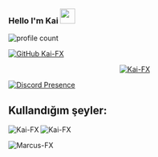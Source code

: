 ### Hello I'm Kai <img src = "https://cdn.discordapp.com/emojis/625936333248004096.png?v=1" high="20px" width="30px">



![profile count](https://komarev.com/ghpvc/?username=Marcus-FX&color=red)&nbsp;

[![GitHub Kai-FX](https://img.shields.io/github/followers/Kai-FX?label=follow&style=social)](https://github.com/Kai-FX)&nbsp;



<p align="center"> <a href="https://github.com/ryo-ma/github-profile-trophy"><img src="https://github-profile-trophy.vercel.app/?username=Kai-FX" alt="Kai-FX" /></a> </p>

[![Discord Presence](https://lanyard-profile-readme.vercel.app/api/1097766515530543136?theme=dark&bg=06154a&animated=true&hideDiscrim=false&borderRadius=20px)](https://discord.com/users/1097766515530543136)

## Kullandığım şeyler:


<p><img align="left" src="https://github-readme-stats.vercel.app/api/top-langs?username=Kai-FX&show_icons=true&theme=dark&locale=en&layout=compact" alt="Kai-FX" /></p>

<p>&nbsp;<img align="left" src="https://github-readme-stats.vercel.app/api?username=Marcus-FX&show_icons=true&theme=dark&locale=en" alt="Kai-FX" /></p>

<p><img align="left" src="https://github-readme-streak-stats.herokuapp.com/?user=Marcus-FX&theme=dark" alt="Marcus-FX" /></p>

</br>
  

